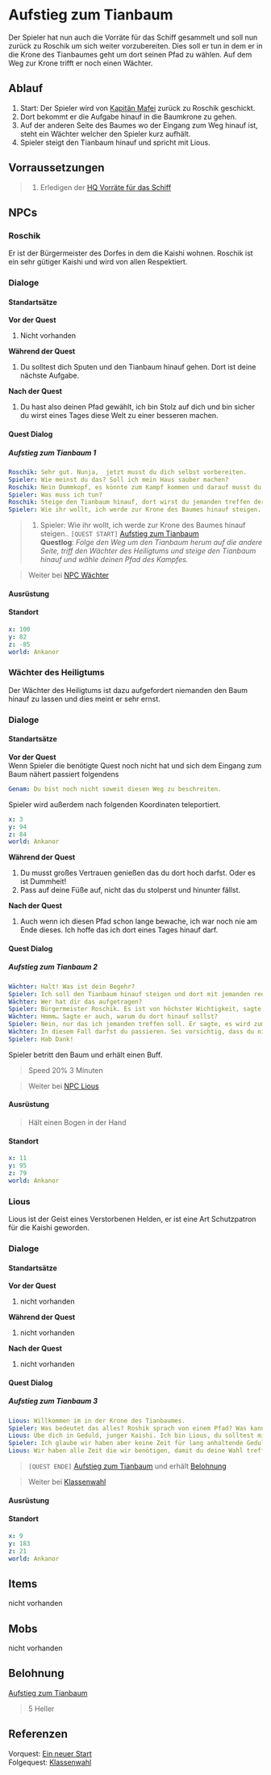 # Aufstieg zum Tianbaum

Der Spieler hat nun auch die Vorräte für das Schiff gesammelt und soll nun zurück zu Roschik um sich weiter vorzubereiten. Dies soll er tun in dem er in die Krone des Tianbaumes geht um dort seinen Pfad zu wählen. Auf dem Weg zur Krone trifft er noch einen Wächter.

## Ablauf

1. Start: Der Spieler wird von [Kapitän Mafei](#kapitän-mafei) zurück zu Roschik geschickt.
2. Dort bekommt er die Aufgabe hinauf in die Baumkrone zu gehen. 
3. Auf der anderen Seite des Baumes wo der Eingang zum Weg hinauf ist, steht ein Wächter welcher den Spieler kurz aufhält.
4. Spieler steigt den Tianbaum hinauf und spricht mit Lious.

## Vorraussetzungen

> 1. Erledigen der [HQ Vorräte für das Schiff](../2-vorraete-fuer-das-schiff/README.md)

## NPCs

### Roschik

Er ist der Bürgermeister des Dorfes in dem die Kaishi wohnen. Roschik ist ein sehr gütiger Kaishi und wird von allen Respektiert.

### Dialoge

#### Standartsätze  

**Vor der Quest**
1. Nicht vorhanden

**Während der Quest**  
1. Du solltest dich Sputen und den Tianbaum hinauf gehen. Dort ist deine nächste Aufgabe.

**Nach der Quest**
1. Du hast also deinen Pfad gewählt, ich bin Stolz auf dich und bin sicher du wirst eines Tages diese Welt zu einer besseren machen.
    
#### Quest Dialog

##### Aufstieg zum Tianbaum 1

```yml
Roschik: Sehr gut. Nunja,  jetzt musst du dich selbst vorbereiten.
Spieler: Wie meinst du das? Soll ich mein Haus sauber machen?
Roschik: Nein Dummkopf, es könnte zum Kampf kommen und darauf musst du dich vorbereiten. 
Spieler: Was muss ich tun?
Roschik: Steige den Tianbaum hinauf, dort wirst du jemanden treffen der dich unterrichtet.
Spieler: Wie ihr wollt, ich werde zur Krone des Baumes hinauf steigen.. 
```

> 1. Spieler: Wie ihr wollt, ich werde zur Krone des Baumes hinauf steigen.. `[QUEST START]` [Aufstieg zum Tianbaum](#aufstieg-zum-tianbaum)  
**Questlog**: *Folge den Weg um den Tianbaum herum auf die andere Seite, triff den Wächter des Heiligtums und steige den Tianbaum hinauf und wähle deinen Pfad des Kampfes.*

> Weiter bei [NPC Wächter](#aufstieg-zum-tianbaum-2)

#### Ausrüstung

#### Standort

```yml
x: 100
y: 82
z: -85
world: Ankanor
```

### Wächter des Heiligtums

Der Wächter des Heiligtums ist dazu aufgefordert niemanden den Baum hinauf zu lassen und dies meint er sehr ernst.

### Dialoge

#### Standartsätze  

**Vor der Quest**  
Wenn Spieler die benötigte Quest noch nicht hat und sich dem Eingang zum Baum nähert passiert folgendens
```yml
Genam: Du bist noch nicht soweit diesen Weg zu beschreiten.
```
Spieler wird außerdem nach folgenden Koordinaten teleportiert.
```yml
x: 3
y: 94
z: 84
world: Ankanor
``` 

**Während der Quest**  
1. Du musst großes Vertrauen genießen das du dort hoch darfst. Oder es ist Dummheit!
2. Pass auf deine Füße auf, nicht das du stolperst und hinunter fällst.

**Nach der Quest**
1. Auch wenn ich diesen Pfad schon lange bewache, ich war noch nie am Ende dieses. Ich hoffe das ich dort eines Tages hinauf darf.
    
#### Quest Dialog

##### Aufstieg zum Tianbaum 2

```yml
Wächter: Halt! Was ist dein Begehr?
Spieler: Ich soll den Tianbaum hinauf steigen und dort mit jemanden reden.
Wächter: Wer hat dir das aufgetragen?
Spieler: Bürgermeister Roschik. Es ist von höchster Wichtigkeit, sagte er.
Wächter: Hmmm… Sagte er auch, warum du dort hinauf sollst?
Spieler: Nein, nur das ich jemanden treffen soll. Er sagte, es wird zum Kampf kommen.
Wächter: In diesem Fall darfst du passieren. Sei vorsichtig, dass du nicht runterfällst!
Spieler: Hab Dank!
```

Spieler betritt den Baum und erhält einen Buff.
> Speed 20% 3 Minuten

> Weiter bei [NPC Lious](#aufstieg-zum-tianbaum-3)

#### Ausrüstung

> Hält einen Bogen in der Hand

#### Standort

```yml
x: 11
y: 95
z: 79
world: Ankanor
```

### Lious

Lious ist der Geist eines Verstorbenen Helden, er ist eine Art Schutzpatron für die Kaishi geworden.

### Dialoge

#### Standartsätze  

**Vor der Quest**
1. nicht vorhanden

**Während der Quest**  
1. nicht vorhanden

**Nach der Quest**
1. nicht vorhanden
    
#### Quest Dialog

##### Aufstieg zum Tianbaum 3

```yml
Lious: Willkommen im in der Krone des Tianbaumes.
Spieler: Was bedeutet das alles? Roshik sprach von einem Pfad? Was kann ich wählen?
Lious: Übe dich in Geduld, junger Kaishi. Ich bin Lious, du solltest mir nun gut zuhören.
Spieler: Ich glaube wir haben aber keine Zeit für lang anhaltende Geduld.
Lious: Wir haben alle Zeit die wir benötigen, damit du deine Wahl treffen kannst, die dein restliches Leben bestimmen wird.
```
> `[QUEST ENDE]` [Aufstieg zum Tianbaum](#aufstieg-zum-tianbaum) und erhält
[Belohnung](#Belohnung)

> Weiter bei [Klassenwahl](../4-klassenwahl/README.md)

#### Ausrüstung

#### Standort

```yml
x: 9
y: 183
z: 21
world: Ankanor
```

## Items

nicht vorhanden

## Mobs

nicht vorhanden

## Belohnung

[Aufstieg zum Tianbaum](#aufstieg-zum-tianbaum)  
> 5 Heller  


## Referenzen

Vorquest: [Ein neuer Start](../2-vorraete-fuer-das-schiff/README.md)  
Folgequest: [Klassenwahl](../4-klassenwahl/README.md)